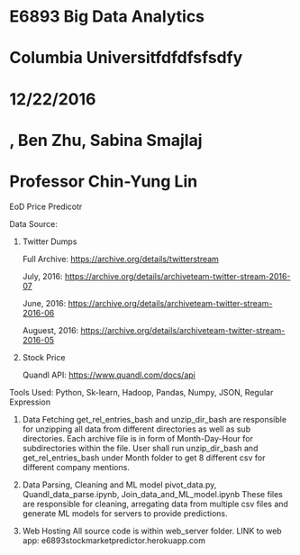 # E6893 Big Data Analytics
# Columbia Universitfdfdfsfsdfy
# 12/22/2016
# , Ben Zhu, Sabina Smajlaj
# Professor Chin-Yung Lin

EoD Price Predicotr

Data Source: 
1. Twitter Dumps

      Full Archive: https://archive.org/details/twitterstream
      
      July, 2016: https://archive.org/details/archiveteam-twitter-stream-2016-07  

      June, 2016: https://archive.org/details/archiveteam-twitter-stream-2016-06 

      Auguest, 2016: https://archive.org/details/archiveteam-twitter-stream-2016-05
      
2. Stock Price
      
      Quandl API: https://www.quandl.com/docs/api
      

Tools Used: Python, Sk-learn, Hadoop, Pandas, Numpy, JSON, Regular Expression

1. Data Fetching
   get_rel_entries_bash and unzip_dir_bash are responsible for unzipping all data from different directories as well as sub directories. Each archive file is in form of Month-Day-Hour for subdirectories within the file. User shall run unzip_dir_bash and get_rel_entries_bash under Month folder to get 8 different csv for different company mentions.
   
2. Data Parsing, Cleaning and ML model
  pivot_data.py, Quandl_data_parse.ipynb, Join_data_and_ML_model.ipynb
  These files are responsible for cleaning, arregating data from multiple csv files and generate ML models for servers to provide predictions.
  
3. Web Hosting
  All source code is within web_server folder. LINK to web app: e6893stockmarketpredictor.herokuapp.com 
  
  
